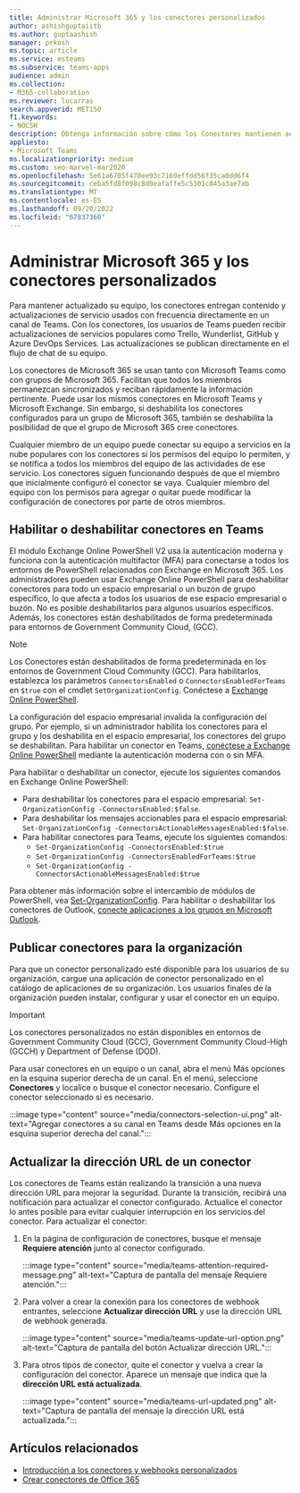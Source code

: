 ```yaml
---
title: Administrar Microsoft 365 y los conectores personalizados
author: ashishguptaiitb
ms.author: guptaashish
manager: prkosh
ms.topic: article
ms.service: msteams
ms.subservice: teams-apps
audience: admin
ms.collection:
- M365-collaboration
ms.reviewer: lucarras
search.appverid: MET150
f1.keywords:
- NOCSH
description: Obtenga información sobre cómo los Conectores mantienen actualizado a su equipo entregando con frecuencia contenido y actualizaciones directamente en un canal de Teams para los servicios que usa.
appliesto:
- Microsoft Teams
ms.localizationpriority: medium
ms.custom: seo-marvel-mar2020
ms.openlocfilehash: 5e61a6705f470ee93c7169effdd56f35ca0dd6f4
ms.sourcegitcommit: ceba5fd8f098c8d0eafaffe5c5301c845a3ae7ab
ms.translationtype: MT
ms.contentlocale: es-ES
ms.lasthandoff: 09/20/2022
ms.locfileid: "67837360"
---
```

# <a name="manage-microsoft-365-and-custom-connectors"></a>Administrar Microsoft 365 y los conectores personalizados

Para mantener actualizado su equipo, los conectores entregan contenido y actualizaciones de servicio usados con frecuencia directamente en un canal de Teams. Con los conectores, los usuarios de Teams pueden recibir actualizaciones de servicios populares como Trello, Wunderlist, GitHub y Azure DevOps Services. Las actualizaciones se publican directamente en el flujo de chat de su equipo.

Los conectores de Microsoft 365 se usan tanto con Microsoft Teams como con grupos de Microsoft 365. Facilitan que todos los miembros permanezcan sincronizados y reciban rápidamente la información pertinente. Puede usar los mismos conectores en Microsoft Teams y Microsoft Exchange. Sin embargo, si deshabilita los conectores configurados para un grupo de Microsoft 365, también se deshabilita la posibilidad de que el grupo de Microsoft 365 cree conectores.

Cualquier miembro de un equipo puede conectar su equipo a servicios en la nube populares con los conectores si los permisos del equipo lo permiten, y se notifica a todos los miembros del equipo de las actividades de ese servicio. Los conectores siguen funcionando después de que el miembro que inicialmente configuró el conector se vaya. Cualquier miembro del equipo con los permisos para agregar o quitar puede modificar la configuración de conectores por parte de otros miembros.

## <a name="enable-or-disable-connectors-in-teams"></a>Habilitar o deshabilitar conectores en Teams

El módulo Exchange Online PowerShell V2 usa la autenticación moderna y funciona con la autenticación multifactor (MFA) para conectarse a todos los entornos de PowerShell relacionados con Exchange en Microsoft 365. Los administradores pueden usar Exchange Online PowerShell para deshabilitar conectores para todo un espacio empresarial o un buzón de grupo específico, lo que afecta a todos los usuarios de ese espacio empresarial o buzón. No es posible deshabilitarlos para algunos usuarios específicos. Además, los conectores están deshabilitados de forma predeterminada para entornos de Government Community Cloud, (GCC).

> [!NOTE]
> Los Conectores están deshabilitados de forma predeterminada en los entornos de Government Cloud Community (GCC). Para habilitarlos, establezca los parámetros `ConnectorsEnabled` o `ConnectorsEnabledForTeams` en `$true` con el cmdlet `SetOrganizationConfig`. Conéctese a [Exchange Online PowerShell](/powershell/exchange/connect-to-exchange-online-powershell?view=exchange-ps&preserve-view=true).

La configuración del espacio empresarial invalida la configuración del grupo. Por ejemplo, si un administrador habilita los conectores para el grupo y los deshabilita en el espacio empresarial, los conectores del grupo se deshabilitan. Para habilitar un conector en Teams, [conéctese a Exchange Online PowerShell](/powershell/exchange/connect-to-exchange-online-powershell?view=exchange-ps#connect-to-exchange-online-powershell-using-modern-authentication-with-or-without-mfa&preserve-view=true) mediante la autenticación moderna con o sin MFA.

Para habilitar o deshabilitar un conector, ejecute los siguientes comandos en Exchange Online PowerShell:

* Para deshabilitar los conectores para el espacio empresarial: `Set-OrganizationConfig -ConnectorsEnabled:$false`.
* Para deshabilitar los mensajes accionables para el espacio empresarial: `Set-OrganizationConfig -ConnectorsActionableMessagesEnabled:$false`.
* Para habilitar conectores para Teams, ejecute los siguientes comandos:
  * `Set-OrganizationConfig -ConnectorsEnabled:$true`
  * `Set-OrganizationConfig -ConnectorsEnabledForTeams:$true`
  * `Set-OrganizationConfig -ConnectorsActionableMessagesEnabled:$true`

Para obtener más información sobre el intercambio de módulos de PowerShell, vea [Set-OrganizationConfig](/powershell/module/exchange/Set-OrganizationConfig?view=exchange-ps&preserve-view=true). Para habilitar o deshabilitar los conectores de Outlook, [conecte aplicaciones a los grupos en Microsoft Outlook](https://support.microsoft.com/topic/connect-apps-to-your-groups-in-outlook-ed0ce547-038f-4902-b9b3-9e518ae6fbab).

## <a name="publish-connectors-for-your-organization"></a>Publicar conectores para la organización

Para que un conector personalizado esté disponible para los usuarios de su organización, cargue una aplicación de conector personalizado en el catálogo de aplicaciones de su organización. Los usuarios finales de la organización pueden instalar, configurar y usar el conector en un equipo.

> [!IMPORTANT]
> Los conectores personalizados no están disponibles en entornos de Government Community Cloud (GCC), Government Community Cloud-High (GCCH) y Department of Defense (DOD).

Para usar conectores en un equipo o un canal, abra el menú Más opciones en la esquina superior derecha de un canal. En el menú, seleccione **Conectores** y localice o busque el conector necesario. Configure el conector seleccionado si es necesario.

:::image type="content" source="media/connectors-selection-ui.png" alt-text="Agregar conectores a su canal en Teams desde Más opciones en la esquina superior derecha del canal.":::

## <a name="update-url-of-a-connector"></a>Actualizar la dirección URL de un conector

Los conectores de Teams están realizando la transición a una nueva dirección URL para mejorar la seguridad. Durante la transición, recibirá una notificación para actualizar el conector configurado. Actualice el conector lo antes posible para evitar cualquier interrupción en los servicios del conector. Para actualizar el conector:

1. En la página de configuración de conectores, busque el mensaje **Requiere atención** junto al conector configurado.

   :::image type="content" source="media/teams-attention-required-message.png" alt-text="Captura de pantalla del mensaje Requiere atención.":::

1. Para volver a crear la conexión para los conectores de webhook entrantes, seleccione **Actualizar dirección URL** y use la dirección URL de webhook generada.

   :::image type="content" source="media/teams-update-url-option.png" alt-text="Captura de pantalla del botón Actualizar dirección URL.":::

1. Para otros tipos de conector, quite el conector y vuelva a crear la configuración del conector. Aparece un mensaje que indica que la **dirección URL está actualizada**.

   :::image type="content" source="media/teams-url-updated.png" alt-text="Captura de pantalla del mensaje la dirección URL está actualizada.":::

## <a name="related-articles"></a>Artículos relacionados

* [Introducción a los conectores y webhooks personalizados](/microsoftteams/platform/webhooks-and-connectors/what-are-webhooks-and-connectors)
* [Crear conectores de Office 365](/microsoftteams/platform/webhooks-and-connectors/how-to/connectors-creating)
